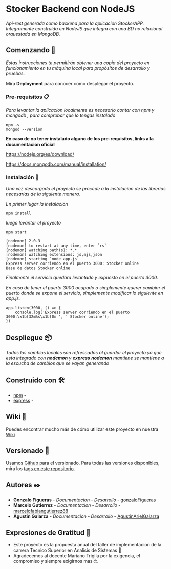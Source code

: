 # Stocker Backend con NodeJS

_Api-rest generada como backend para la aplicacion StockerAPP. Integramente construida en NodeJS que integra con una BD no relacional orquestada en MongoDB._

## Comenzando 🚀

_Estas instrucciones te permitirán obtener una copia del proyecto en funcionamiento en tu máquina local para propósitos de desarrollo y pruebas._

Mira **Deployment** para conocer como desplegar el proyecto.


### Pre-requisitos 📋

_Para levantar la aplicacion localmente es necesario contar con npm y mongodb , para  comprobar que lo tengas instalado_

```
npm -v
mongod --version
```
**En caso de no tener instalado alguno de los pre-requisitos, links a la documentacion oficial**

https://nodejs.org/es/download/

https://docs.mongodb.com/manual/installation/

### Instalación 🔧

_Una vez descargado el proyecto se procede a la instalacion de las librerias necesarias de la siguiente manera._

_En primer lugar la instalacion_

```
npm install
```

_luego levantar el proyecto_

```
npm start
```

```
[nodemon] 2.0.3
[nodemon] to restart at any time, enter `rs`
[nodemon] watching path(s): *.*
[nodemon] watching extensions: js,mjs,json
[nodemon] starting `node app.js`
Express server corriendo en el puerto 3000: Stocker online 
Base de datos Stocker online 

```

_Finalmente el servicio quedara levantado y expuesto en el puerto 3000._

_En caso de tener el puerto 3000 ocupado o simplemente querer cambiar el puerto donde se expone el servicio, simplemente modificar lo siguiente en app.js._

```
app.listen(3000, () => {
    console.log('Express server corriendo en el puerto 3000:\x1b[32m%s\x1b[0m ', ' Stocker online');
})

```



## Despliegue 📦

_Todos los cambios locales son refrescados al guardar el proyecto ya que esta integrado con **nodemon** y **express**_
_**nodemon** mantiene se mantiene a la escucha de cambios que se vayan generando_

## Construido con 🛠️

* [npm](https://docs.npmjs.com/) - 
* [express](https://expressjs.com/es/api.html) - 

## Wiki 📖

Puedes encontrar mucho más de cómo utilizar este proyecto en nuestra [Wiki](https://github.com/tu/proyecto/wiki)

## Versionado 📌

Usamos [Github](http://github.com) para el versionado. Para todas las versiones disponibles, mira los [tags en este repositorio](https://github.com/equipostocker2020/GR07-EquipoStocker-BackEnd/tags).

## Autores ✒️

* **Gonzalo Figueras** - *Documentacion - Desarrollo* - [gonzaloFigueras](https://github.com/gonzaloFigueras)
* **Marcelo Gutierrez** - *Documentacion - Desarrollo* - [marcelofabiangutierrez88](https://github.com/marcelofabiangutierrez88)
* **Agustin Galarza** - *Documentacion - Desarrollo* - [AgustinArielGalarza](https://github.com/AgustinArielGalarza)



## Expresiones de Gratitud 🎁

* Este proyecto es la propuesta anual del taller de implementacion de la carrera Tecnico Superior en Analisis de Sistemas 📢
* Agradecemos al docente Mariano Trigila por la exigencia, el compromiso y siempre exigirnos mas 🤓.

